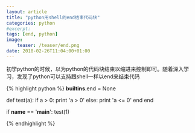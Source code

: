 ```yaml
---
layout: article
title: "python用shell的end结束代码块"
categories: python
#excerpt:
tags: [end, python]
image:
    teaser: /teaser/end.png
date: 2018-02-26T11:04:00+01:00
---
```


初学python的时候，以为python的代码块结束以缩进来控制即可。随着深入学习，发现了python可以支持跟shell一样以end来结束代码

{% highlight python %}
__builtins__.end = None

def test(a):
	if a > 0:
		print 'a > 0'
	else:
		print 'a <= 0'
	end
end

if __name__ == '__main__':
	test(1)

{% endhighlight %}
